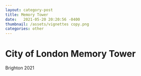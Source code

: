 ```yaml
---
layout: category-post
title: Memory Tower
date:   2021-05-20 20:20:56 -0400
thumbnail: /assets/vignettes copy.png
categories: other
---
```

# City of London Memory Tower

Brighton 2021
